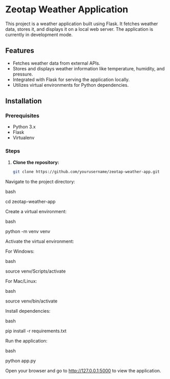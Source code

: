 # Zeotap Weather Application

This project is a weather application built using Flask. It fetches weather data, stores it, and displays it on a local web server. The application is currently in development mode.

## Features

- Fetches weather data from external APIs.
- Stores and displays weather information like temperature, humidity, and pressure.
- Integrated with Flask for serving the application locally.
- Utilizes virtual environments for Python dependencies.

## Installation

### Prerequisites

- Python 3.x
- Flask
- Virtualenv

### Steps

1. **Clone the repository:**

   ```bash
   git clone https://github.com/yourusername/zeotap-weather-app.git
Navigate to the project directory:

bash

cd zeotap-weather-app

Create a virtual environment:

bash

python -m venv venv

Activate the virtual environment:

For Windows:

bash

source venv/Scripts/activate

For Mac/Linux:

bash

source venv/bin/activate

Install dependencies:

bash

pip install -r requirements.txt

Run the application:

bash

python app.py

Open your browser and go to http://127.0.0.1:5000 to view the application.

